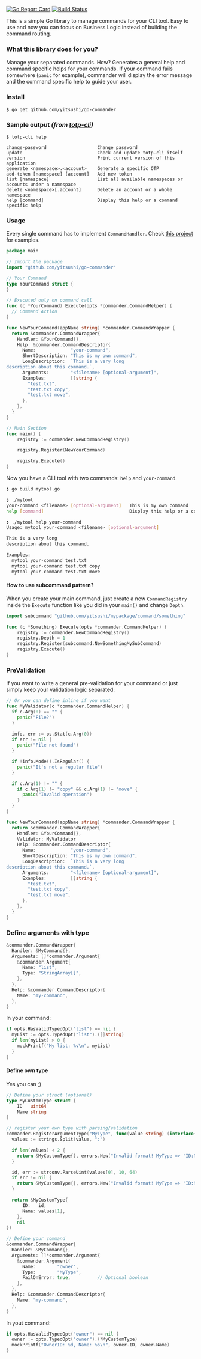 [![Go Report Card](https://goreportcard.com/badge/github.com/yitsushi/go-commander)](https://goreportcard.com/report/github.com/yitsushi/go-commander)
[![Build Status](https://travis-ci.org/yitsushi/go-commander.svg?branch=master)](https://travis-ci.org/yitsushi/go-commander)

This is a simple Go library to manage commands for your CLI tool.
Easy to use and now you can focus on Business Logic instead of building
the command routing.

### What this library does for you?

Manage your separated commands. How? Generates a general help and command
specific helps for your commands. If your command fails somewhere
(`panic` for example), commander will display the error message and
the command specific help to guide your user.

### Install

```shell
$ go get github.com/yitsushi/go-commander
```

### Sample output _(from [totp-cli](https://github.com/yitsushi/totp-cli))_

```shell
$ totp-cli help

change-password                   Change password
update                            Check and update totp-cli itself
version                           Print current version of this application
generate <namespace>.<account>    Generate a specific OTP
add-token [namespace] [account]   Add new token
list [namespace]                  List all available namespaces or accounts under a namespace
delete <namespace>[.account]      Delete an account or a whole namespace
help [command]                    Display this help or a command specific help
```

### Usage

Every single command has to implement `CommandHandler`.
Check [this project](https://github.com/yitsushi/totp-cli) for examples.

```go
package main

// Import the package
import "github.com/yitsushi/go-commander"

// Your Command
type YourCommand struct {
}

// Executed only on command call
func (c *YourCommand) Execute(opts *commander.CommandHelper) {
  // Command Action
}

func NewYourCommand(appName string) *commander.CommandWrapper {
  return &commander.CommandWrapper{
    Handler: &YourCommand{},
    Help: &commander.CommandDescriptor{
      Name:             "your-command",
      ShortDescription: "This is my own command",
      LongDescription:  `This is a very long
description about this command.`,
      Arguments:        "<filename> [optional-argument]",
      Examples:         []string {
        "test.txt",
        "test.txt copy",
        "test.txt move",
      },
    },
  }
}

// Main Section
func main() {
	registry := commander.NewCommandRegistry()

	registry.Register(NewYourCommand)

	registry.Execute()
}
```

Now you have a CLI tool with two commands: `help` and `your-command`.

```bash
❯ go build mytool.go

❯ ./mytool
your-command <filename> [optional-argument]   This is my own command
help [command]                                Display this help or a command specific help

❯ ./mytool help your-command
Usage: mytool your-command <filename> [optional-argument]

This is a very long
description about this command.

Examples:
  mytool your-command test.txt
  mytool your-command test.txt copy
  mytool your-command test.txt move
```

#### How to use subcommand pattern?

When you create your main command, just create a new `CommandRegistry` inside
the `Execute` function like you did in your `main()` and change `Depth`.

```go
import subcommand "github.com/yitsushi/mypackage/command/something"

func (c *Something) Execute(opts *commander.CommandHelper) {
	registry := commander.NewCommandRegistry()
	registry.Depth = 1
	registry.Register(subcommand.NewSomethingMySubCommand)
	registry.Execute()
}
```

### PreValidation

If you want to write a general pre-validation for your command
or just simply keep your validation logic separated:

```go
// Or you can define inline if you want
func MyValidator(c *commander.CommandHelper) {
  if c.Arg(0) == "" {
    panic("File?")
  }

  info, err := os.Stat(c.Arg(0))
  if err != nil {
    panic("File not found")
  }

  if !info.Mode().IsRegular() {
    panic("It's not a regular file")
  }

  if c.Arg(1) != "" {
    if c.Arg(1) != "copy" && c.Arg(1) != "move" {
      panic("Invalid operation")
    }
  }
}

func NewYourCommand(appName string) *commander.CommandWrapper {
  return &commander.CommandWrapper{
    Handler: &YourCommand{},
    Validator: MyValidator
    Help: &commander.CommandDescriptor{
      Name:             "your-command",
      ShortDescription: "This is my own command",
      LongDescription:  `This is a very long
description about this command.`,
      Arguments:        "<filename> [optional-argument]",
      Examples:         []string {
        "test.txt",
        "test.txt copy",
        "test.txt move",
      },
    },
  }
}
```


### Define arguments with type

```go
&commander.CommandWrapper{
  Handler: &MyCommand{},
  Arguments: []*commander.Argument{
    &commander.Argument{
      Name: "list",
      Type: "StringArray[]",
    },
  },
  Help: &commander.CommandDescriptor{
    Name: "my-command",
  },
}
```

In your command:

```go
if opts.HasValidTypedOpt("list") == nil {
  myList := opts.TypedOpt("list").([]string)
  if len(myList) > 0 {
    mockPrintf("My list: %v\n", myList)
  }
}
```

#### Define own type

Yes you can ;)

```go
// Define your struct (optional)
type MyCustomType struct {
	ID   uint64
	Name string
}

// register your own type with parsing/validation
commander.RegisterArgumentType("MyType", func(value string) (interface{}, error) {
  values := strings.Split(value, ":")

  if len(values) < 2 {
    return &MyCustomType{}, errors.New("Invalid format! MyType => 'ID:Name'")
  }

  id, err := strconv.ParseUint(values[0], 10, 64)
  if err != nil {
    return &MyCustomType{}, errors.New("Invalid format! MyType => 'ID:Name'")
  }

  return &MyCustomType{
      ID:   id,
      Name: values[1],
    },
    nil
})

// Define your command
&commander.CommandWrapper{
  Handler: &MyCommand{},
  Arguments: []*commander.Argument{
    &commander.Argument{
      Name:        "owner",
      Type:        "MyType",
      FailOnError: true,          // Optional boolean
    },
  },
  Help: &commander.CommandDescriptor{
    Name: "my-command",
  },
}
```

In yout command:

```go
if opts.HasValidTypedOpt("owner") == nil {
  owner := opts.TypedOpt("owner").(*MyCustomType)
  mockPrintf("OwnerID: %d, Name: %s\n", owner.ID, owner.Name)
}
```